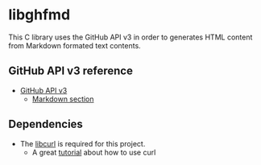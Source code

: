 libghfmd
========

This C library uses the GitHub API v3 in order to generates HTML content from
Markdown formated text contents.




GitHub API v3 reference
-----------------------

- [GitHub API v3](http://developer.github.com/v3/)
    - [Markdown section](http://developer.github.com/v3/markdown/)



Dependencies
------------

- The [libcurl](http://curl.haxx.se/libcurl/) is required for this project.
    - A great [tutorial](http://curl.haxx.se/libcurl/c/libcurl-tutorial.html)
      about how to use curl
